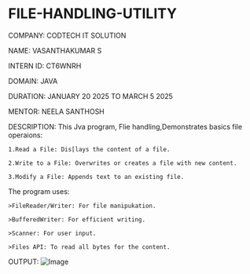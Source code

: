 # FILE-HANDLING-UTILITY
COMPANY: CODTECH IT SOLUTION   

NAME: VASANTHAKUMAR S

INTERN ID: CT6WNRH

DOMAIN: JAVA

DURATION: JANUARY 20 2025 TO MARCH 5 2025

MENTOR: NEELA SANTHOSH

DESCRIPTION: This Jva program, Flie handling,Demonstrates basics file operaions:

    1.Read a File: Dis[lays the content of a file.
    
    2.Write to a File: Overwrites or creates a file with new content.
    
    3.Modify a File: Appends text to an existing file.
    
The program uses:

    >FileReader/Writer: For file manipukation.
    
    >BufferedWriter: For efficient writing.
    
    >Scanner: For user input.
    
    >Files API: To read all bytes for the content.        

OUTPUT:
![Image](https://github.com/user-attachments/assets/17e887b8-2574-4e2c-8ad0-2fcff4bec65a)
    
  
    
    
